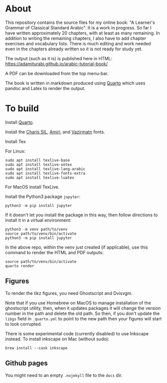 # About

This repository contains the source files for my online book: "A Learner's Grammar of Classical Standard Arabic".
It is a work in progress. So far I have written approximately 20 chapters, with at least as many remaining.
In addition to writing the remaining chapters, I also have to add chapter exercises and vocabulary lists.
There is much editing and work needed even in the chapters already written so it is not ready for study yet.

The output (such as it is) is published here in HTML: https://adamiturabi.github.io/arabic-tutorial-book/

A PDF can be downloaded from the top menu-bar. 

The book is written in markdown produced using [Quarto](https://quarto.org/) which uses pandoc and Latex to render the output.

# To build

Install [Quarto](https://quarto.org/docs/get-started/).

Install the [Charis SIL](https://software.sil.org/charis/download/),
[Amiri](https://github.com/alif-type/amiri/releases/latest),
and [Vazirmatn](https://github.com/rastikerdar/vazirmatn/releases/tag/v33.003)
fonts.

Install Tex

For Linux:

```
sudo apt install texlive-base
sudo apt install texlive-xetex
sudo apt install texlive-lang-arabic
sudo apt install texlive-fonts-extra
sudo apt install texlive-luatex
```

For MacOS install TexLive.

Install the Python3 package `jupyter`:

```
python3 -m pip install jupyter
```

If it doesn't let you install the package in this way, then follow directions to install it in a virtual environment:

```
python3 -m venv path/to/venv
source path/to/venv/bin/activate
python3 -m pip install jupyter
```

In the above repo, within the venv just created (if applicable), 
use this command to render the HTML and PDF outputs:

```
source path/to/venv/bin/activate
quarto render
```

## Figures

To render the tikz figures, you need Ghostscript and Dvisvgm.

Note that if you use Homebrew on MacOS to manage installation of the ghostscript utility, then, when it updates packages it will change the version number in the path and delete the old path. So then, if you don't update the `libgs` field in `_quarto.yml` to point to the new path then your figures will start to look corrupted.

There is some experimental code (currently disabled) to use Inkscape instead.
To install inkscape on Mac (without sudo):

```
brew install --cask inkscape
```

## Github pages

You might need to an empty `.nojekyll` file to the `docs` dir.

